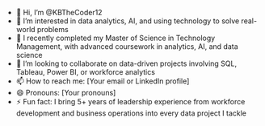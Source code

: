 
* 👋 Hi, I’m @KBTheCoder12
* 👀 I’m interested in data analytics, AI, and using technology to solve real-world problems
* 🌱 I recently completed my Master of Science in Technology Management, with advanced coursework in analytics, AI, and data science
* 💞️ I’m looking to collaborate on data-driven projects involving SQL, Tableau, Power BI, or workforce analytics
* 📫 How to reach me: \[Your email or LinkedIn profile]
* 😄 Pronouns: \[Your pronouns]
* ⚡ Fun fact: I bring 5+ years of leadership experience from workforce development and business operations into every data project I tackle



